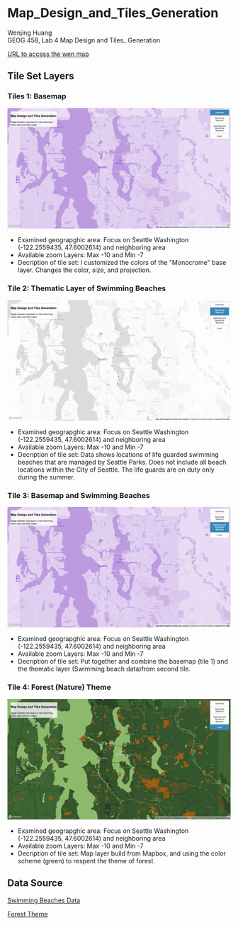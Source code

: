 # Map_Design_and_Tiles_Generation
Wenjing Huang \
GEOG 458, Lab 4 Map Design and Tiles_ Generation

[URL to access the wen map](https://miahuang1.github.io/Map_Design_and_Tiles_Generation/)

## Tile Set Layers
### Tiles 1: Basemap
![Basemap](img/basemap.png)
- Examined geograpghic area: Focus on Seattle Washington (-122.2559435, 47.6002614) and neighboring area
- Available zoom Layers: Max -10 and Min -7
- Decription of tile set: I customized the colors of the "Monocrome" base layer. Changes the color, size, and projection.

### Tile 2: Thematic Layer of Swimming Beaches
![swimming beach](img/swimmingbeaches.png)
- Examined geograpghic area: Focus on Seattle Washington (-122.2559435, 47.6002614) and neighboring area
- Available zoom Layers: Max -10 and Min -7
- Decription of tile set: Data shows locations of life guarded swimming beaches that are managed by Seattle Parks. Does not include all beach locations within the City of Seattle. The life guards are on duty only during the summer.

### Tile 3: Basemap and Swimming Beaches
![basemap and swimming beach](img/basemapandswimmingbeaches.png)
- Examined geograpghic area: Focus on Seattle Washington (-122.2559435, 47.6002614) and neighboring area
- Available zoom Layers: Max -10 and Min -7
- Decription of tile set: Put together and combine the basemap (tile 1) and  the thematic layer (Swimming beach data)from second tile.

### Tile 4: Forest (Nature) Theme
![forest](img/forest.png)
- Examined geograpghic area: Focus on Seattle Washington (-122.2559435, 47.6002614) and neighboring area
- Available zoom Layers: Max -10 and Min -7
- Decription of tile set: Map layer build from Mapbox, and using the color scheme (green) to respent the theme of forest.

## Data Source
[Swimming Beaches Data](https://data-seattlecitygis.opendata.arcgis.com/datasets/SeattleCityGIS::swimming-beaches/about) 

[Forest Theme](https://corporate.walmart.com/purpose/sustainability/planet/nature)

